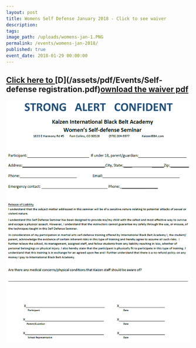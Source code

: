 ```yaml
---
layout: post
title: Womens Self Defense January 2018 - Click to see waiver
description:
tags:
image_path: /uploads/womens-jan-1.PNG
permalink: /events/womens-jan-2018/
published: true
event_date: 2018-01-29 00:00:00
---
```



## [Click here to&nbsp;](__notset__)[D](/assets/pdf/Events/Self-defense registration.pdf)[ownload the waiver pdf](__notset__)

![](/uploads/versions/womens-waiver-1---x----637-836x---.PNG)